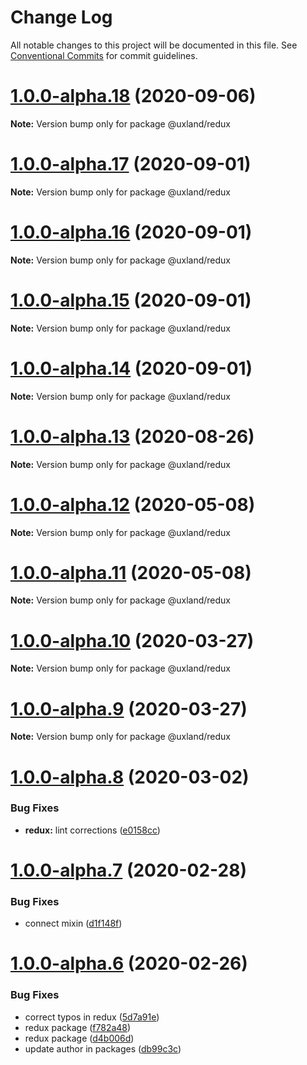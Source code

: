 # Change Log

All notable changes to this project will be documented in this file.
See [Conventional Commits](https://conventionalcommits.org) for commit guidelines.

# [1.0.0-alpha.18](https://github.com/uxland/uxland/compare/@uxland/redux@1.0.0-alpha.17...@uxland/redux@1.0.0-alpha.18) (2020-09-06)

**Note:** Version bump only for package @uxland/redux





# [1.0.0-alpha.17](https://github.com/uxland/uxland/compare/@uxland/redux@1.0.0-alpha.16...@uxland/redux@1.0.0-alpha.17) (2020-09-01)

**Note:** Version bump only for package @uxland/redux





# [1.0.0-alpha.16](https://github.com/uxland/uxland/compare/@uxland/redux@1.0.0-alpha.15...@uxland/redux@1.0.0-alpha.16) (2020-09-01)

**Note:** Version bump only for package @uxland/redux





# [1.0.0-alpha.15](https://github.com/uxland/uxland/compare/@uxland/redux@1.0.0-alpha.14...@uxland/redux@1.0.0-alpha.15) (2020-09-01)

**Note:** Version bump only for package @uxland/redux





# [1.0.0-alpha.14](https://github.com/uxland/uxland/compare/@uxland/redux@1.0.0-alpha.13...@uxland/redux@1.0.0-alpha.14) (2020-09-01)

**Note:** Version bump only for package @uxland/redux





# [1.0.0-alpha.13](https://github.com/uxland/uxland/compare/@uxland/redux@1.0.0-alpha.12...@uxland/redux@1.0.0-alpha.13) (2020-08-26)

**Note:** Version bump only for package @uxland/redux





# [1.0.0-alpha.12](https://github.com/uxland/uxland/compare/@uxland/redux@1.0.0-alpha.11...@uxland/redux@1.0.0-alpha.12) (2020-05-08)

**Note:** Version bump only for package @uxland/redux





# [1.0.0-alpha.11](https://github.com/uxland/uxland/compare/@uxland/redux@1.0.0-alpha.10...@uxland/redux@1.0.0-alpha.11) (2020-05-08)

**Note:** Version bump only for package @uxland/redux





# [1.0.0-alpha.10](https://github.com/uxland/uxland/compare/@uxland/redux@1.0.0-alpha.9...@uxland/redux@1.0.0-alpha.10) (2020-03-27)

**Note:** Version bump only for package @uxland/redux





# [1.0.0-alpha.9](https://github.com/uxland/uxland/compare/@uxland/redux@1.0.0-alpha.8...@uxland/redux@1.0.0-alpha.9) (2020-03-27)

**Note:** Version bump only for package @uxland/redux





# [1.0.0-alpha.8](https://github.com/uxland/uxland/compare/@uxland/redux@1.0.0-alpha.7...@uxland/redux@1.0.0-alpha.8) (2020-03-02)


### Bug Fixes

* **redux:** lint corrections ([e0158cc](https://github.com/uxland/uxland/commit/e0158ccda81e820309db8b3772b720c964b74789))





# [1.0.0-alpha.7](https://github.com/uxland/uxland/compare/@uxland/redux@1.0.0-alpha.6...@uxland/redux@1.0.0-alpha.7) (2020-02-28)


### Bug Fixes

* connect mixin ([d1f148f](https://github.com/uxland/uxland/commit/d1f148f779f0196705a9d2db356e4c8fffe85377))





# [1.0.0-alpha.6](https://github.com/uxland/uxland/compare/@uxland/redux@1.0.0-alpha.5...@uxland/redux@1.0.0-alpha.6) (2020-02-26)


### Bug Fixes

* correct typos in redux ([5d7a91e](https://github.com/uxland/uxland/commit/5d7a91e099dadbbf391d382463d0faea79a8966b))
* redux package ([f782a48](https://github.com/uxland/uxland/commit/f782a488928d2ae08096358a78053627d03fe779))
* redux package ([d4b006d](https://github.com/uxland/uxland/commit/d4b006d74006cd2678cf9410f15273a968fb9b7a))
* update author in packages ([db99c3c](https://github.com/uxland/uxland/commit/db99c3c8c54fd0d62dfb0d7894e0e8b0962751b0))
